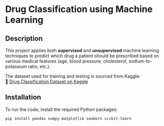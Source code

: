 # Drug Classification using Machine Learning

## Description
This project applies both **supervised** and **unsupervised** machine learning techniques to predict which drug a patient should be prescribed based on various medical features (age, blood pressure, cholesterol, sodium-to-potassium ratio, etc.).

The dataset used for training and testing is sourced from Kaggle:  
🔗 [Drug Classification Dataset on Kaggle](https://www.kaggle.com/datasets/prathamtripathi/drug-classification)

## Installation
To run the code, install the required Python packages:
```bash
pip install pandas numpy matplotlib seaborn scikit-learn
